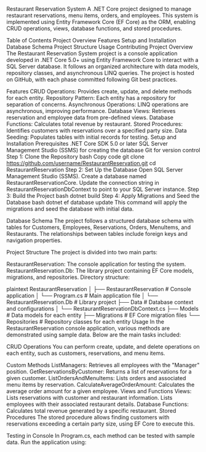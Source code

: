 Restaurant Reservation System
A .NET Core project designed to manage restaurant reservations, menu items, orders, and employees. This system is implemented using Entity Framework Core (EF Core) as the ORM, enabling CRUD operations, views, database functions, and stored procedures.

Table of Contents
Project Overview
Features
Setup and Installation
Database Schema
Project Structure
Usage
Contributing
Project Overview
The Restaurant Reservation System project is a console application developed in .NET Core 5.0+ using Entity Framework Core to interact with a SQL Server database. It follows an organized architecture with data models, repository classes, and asynchronous LINQ queries. The project is hosted on GitHub, with each phase committed following Git best practices.

Features
CRUD Operations: Provides create, update, and delete methods for each entity.
Repository Pattern: Each entity has a repository for separation of concerns.
Asynchronous Operations: LINQ operations are asynchronous, improving performance.
Database Views: Retrieves reservation and employee data from pre-defined views.
Database Functions: Calculates total revenue by restaurant.
Stored Procedures: Identifies customers with reservations over a specified party size.
Data Seeding: Populates tables with initial records for testing.
Setup and Installation
Prerequisites
.NET Core SDK 5.0 or later
SQL Server Management Studio (SSMS) for creating the database
Git for version control
Step 1: Clone the Repository
bash
Copy code
git clone https://github.com/username/RestaurantReservation.git
cd RestaurantReservation
Step 2: Set Up the Database
Open SQL Server Management Studio (SSMS).
Create a database named RestaurantReservationCore.
Update the connection string in RestaurantReservationDbContext to point to your SQL Server instance.
Step 3: Build the Project
bash
dotnet build
Step 4: Apply Migrations and Seed the Database
bash
dotnet ef database update
This command will apply the migrations and seed the database with initial data.

Database Schema
The project follows a structured database schema with tables for Customers, Employees, Reservations, Orders, MenuItems, and Restaurants. The relationships between tables include foreign keys and navigation properties.

<!-- Add an actual image link if available -->

Project Structure
The project is divided into two main parts:

RestaurantReservation: The console application for testing the system.
RestaurantReservation.Db: The library project containing EF Core models, migrations, and repositories.
Directory structure:

plaintext
RestaurantReservation
│
├── RestaurantReservation                   # Console application
│   └── Program.cs                          # Main application file
│
└── RestaurantReservation.Db                # Library project
    ├── Data                                # Database context and configurations
    │   └── RestaurantReservationDbContext.cs
    ├── Models                              # Data models for each entity
    ├── Migrations                          # EF Core migration files
    └── Repositories                        # Repository classes for each entity
Usage
In the RestaurantReservation console application, various methods are demonstrated using sample data. Below are the main tasks included:

CRUD Operations
You can perform create, update, and delete operations on each entity, such as customers, reservations, and menu items.

Custom Methods
ListManagers: Retrieves all employees with the "Manager" position.
GetReservationsByCustomer: Returns a list of reservations for a given customer.
ListOrdersAndMenuItems: Lists orders and associated menu items by reservation.
CalculateAverageOrderAmount: Calculates the average order amount for a given employee.
Views and Functions
Views:
Lists reservations with customer and restaurant information.
Lists employees with their associated restaurant details.
Database Functions:
Calculates total revenue generated by a specific restaurant.
Stored Procedures
The stored procedure allows finding customers with reservations exceeding a certain party size, using EF Core to execute this.

Testing in Console
In Program.cs, each method can be tested with sample data. Run the application using:

